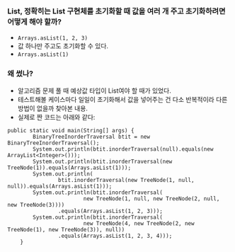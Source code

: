 ### List, 정확히는 List 구현체를 초기화할 때 값을 여러 개 주고 초기화하려면 어떻게 해야 할까?
- `Arrays.asList(1, 2, 3)`
- 값 하나만 주고도 초기화할 수 있다.
- `Arrays.asList(1)`

### 왜 썼나?
- 알고리즘 문제 풀 때 예상값 타입이 List<Integer>여야 할 때가 있었다.
- 테스트해볼 케이스마다 일일이 초기화해서 값을 넣어주는 건 다소 반복적이라 다른 방법이 없을까 찾아본 내용.
- 실제로 짠 코드는 아래와 같다:
```
public static void main(String[] args) {
        BinaryTreeInorderTraversal btit = new BinaryTreeInorderTraversal();
        System.out.println(btit.inorderTraversal(null).equals(new ArrayList<Integer>()));
        System.out.println(btit.inorderTraversal(new TreeNode(1)).equals(Arrays.asList(1)));
        System.out.println(
                btit.inorderTraversal(new TreeNode(1, null, null)).equals(Arrays.asList(1)));
        System.out.println(btit.inorderTraversal(
                        new TreeNode(1, null, new TreeNode(2, null, new TreeNode(3))))
                .equals(Arrays.asList(1, 2, 3)));
        System.out.println(btit.inorderTraversal(
                        new TreeNode(4, new TreeNode(2, new TreeNode(1), new TreeNode(3)), null))
                .equals(Arrays.asList(1, 2, 3, 4)));
    }
```
